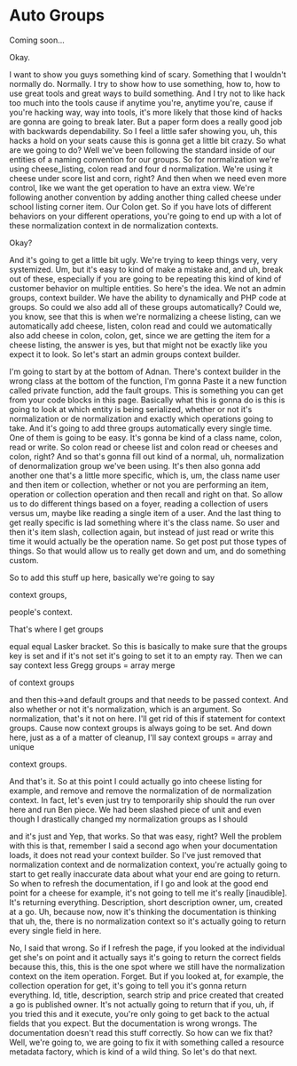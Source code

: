 # Auto Groups

Coming soon...

Okay.

I want to show you guys something kind of scary. Something that I wouldn't normally
do. Normally. I try to show how to use something, how to, how to use great tools and
great ways to build something. And I try not to like hack too much into the tools
cause if anytime you're, anytime you're, cause if you're hacking way, way into tools,
it's more likely that those kind of hacks are gonna are going to break later. But a
paper form does a really good job with backwards dependability. So I feel a little
safer showing you, uh, this hacks a hold on your seats cause this is gonna get a
little bit crazy. So what are we going to do? Well we've been following the standard
inside of our entities of a naming convention for our groups. So for normalization
we're using cheese_listing, colon read and four d normalization. We're using it
cheese under score list and corn, right? And then when we need even more control,
like we want the get operation to have an extra view. We're following another
convention by adding another thing called cheese under school listing corner item.
Our Colon get. So if you have lots of different behaviors on your different
operations, you're going to end up with a lot of these normalization context in de
normalization contexts.

Okay?

And it's going to get a little bit ugly. We're trying to keep things very, very
systemized. Um, but it's easy to kind of make a mistake and, and uh, break out of
these, especially if you are going to be repeating this kind of kind of customer
behavior on multiple entities. So here's the idea. We not an admin groups, context
builder. We have the ability to dynamically and PHP code at groups. So could we also
add all of these groups automatically? Could we, you know, see that this is when
we're normalizing a cheese listing, can we automatically add cheese, listen, colon
read and could we automatically also add cheese in colon, colon, get, since we are
getting the item for a cheese listing, the answer is yes, but that might not be
exactly like you expect it to look. So let's start an admin groups context builder.

I'm going to start by at the bottom of Adnan. There's context builder in the wrong
class at the bottom of the function, I'm gonna Paste it a new function called private
function, add the fault groups. This is something you can get from your code blocks
in this page. Basically what this is gonna do is this is going to look at which
entity is being serialized, whether or not it's normalization or de normalization and
exactly which operations going to take. And it's going to add three groups
automatically every single time. One of them is going to be easy. It's gonna be kind
of a class name, colon, read or write. So colon read or cheese list and colon read or
cheeses and colon, right? And so that's gonna fill out kind of a normal, uh,
normalization of denormalization group we've been using. It's then also gonna add
another one that's a little more specific, which is, um, the class name user and then
item or collection, whether or not you are performing an item, operation or
collection operation and then recall and right on that. So allow us to do different
things based on a foyer, reading a collection of users versus um, maybe like reading
a single item of a user. And the last thing to get really specific is lad something
where it's the class name. So user and then it's item slash, collection again, but
instead of just read or write this time it would actually be the operation name. So
get post put those types of things. So that would allow us to really get down and um,
and do something custom.

So to add this stuff up here, basically we're going to say

context groups,

people's context.

That's where I get groups

equal equal Lasker bracket. So this is basically to make sure that the groups key is
set and if it's not set it's going to set it to an empty ray. Then we can say context
less Gregg groups = array merge

of context groups

and then this->and default groups and that needs to be passed context. And also
whether or not it's normalization, which is an argument. So normalization, that's it
not on here. I'll get rid of this if statement for context groups. Cause now context
groups is always going to be set. And down here, just as a of a matter of cleanup,
I'll say context groups = array and unique

context groups.

And that's it. So at this point I could actually go into cheese listing for example,
and remove and remove the normalization of de normalization context. In fact, let's
even just try to temporarily ship should the run over here and run Ben piece. We had
been slashed piece of unit and even though I drastically changed my normalization
groups as I should

and it's just and Yep, that works. So that was easy, right? Well the problem with
this is that, remember I said a second ago when your documentation loads, it does not
read your context builder. So I've just removed that normalization context and de
normalization context, you're actually going to start to get really inaccurate data
about what your end are going to return. So when to refresh the documentation, if I
go and look at the good end point for a cheese for example, it's not going to tell me
it's really [inaudible]. It's returning everything. Description, short description
owner, um, created at a go. Uh, because now, now it's thinking the documentation is
thinking that uh, the, there is no normalization context so it's actually going to
return every single field in here.

No, I said that wrong. So if I refresh the page, if you looked at the individual get
she's on point and it actually says it's going to return the correct fields because
this, this, this is the one spot where we still have the normalization context on the
item operation. Forget. But if you looked at, for example, the collection operation
for get, it's going to tell you it's gonna return everything. Id, title, description,
search strip and price created that created a go is published owner. It's not
actually going to return that if you, uh, if you tried this and it execute, you're
only going to get back to the actual fields that you expect. But the documentation is
wrong wrongs. The documentation doesn't read this stuff correctly. So how can we fix
that? Well, we're going to, we are going to fix it with something called a resource
metadata factory, which is kind of a wild thing. So let's do that next.